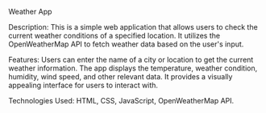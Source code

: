 Weather App

Description:
This is a simple web application that allows users to check the current weather conditions of a specified location. It utilizes the OpenWeatherMap API to fetch weather data based on the user's input.

Features:
Users can enter the name of a city or location to get the current weather information.
The app displays the temperature, weather condition, humidity, wind speed, and other relevant data.
It provides a visually appealing interface for users to interact with.

Technologies Used:
HTML,
CSS,
JavaScript,
OpenWeatherMap API.
